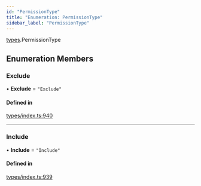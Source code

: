 ```yaml
---
id: "PermissionType"
title: "Enumeration: PermissionType"
sidebar_label: "PermissionType"
---
```


[types](../../../modules/Types/Types.md).PermissionType

## Enumeration Members

### Exclude

• **Exclude** = ``"Exclude"``

#### Defined in

[types/index.ts:940](https://github.com/PolymeshAssociation/polymesh-sdk/blob/2d3ac2aea/src/types/index.ts#L940)

___

### Include

• **Include** = ``"Include"``

#### Defined in

[types/index.ts:939](https://github.com/PolymeshAssociation/polymesh-sdk/blob/2d3ac2aea/src/types/index.ts#L939)
